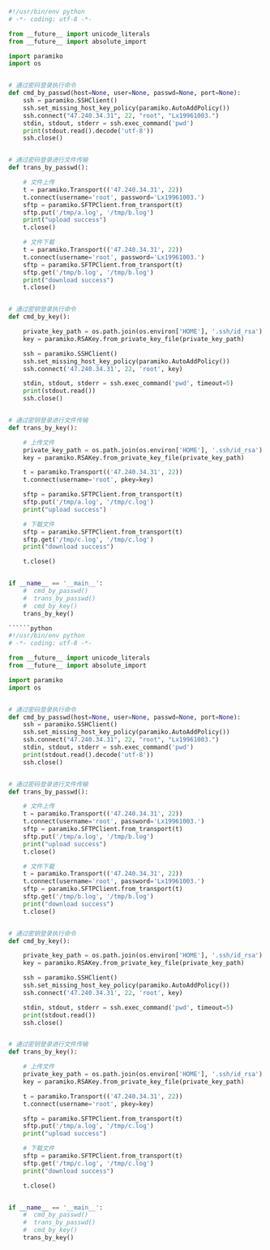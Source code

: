 ```python
#!/usr/bin/env python
# -*- coding: utf-8 -*-

from __future__ import unicode_literals
from __future__ import absolute_import

import paramiko
import os


# 通过密码登录执行命令
def cmd_by_passwd(host=None, user=None, passwd=None, port=None):
    ssh = paramiko.SSHClient()
    ssh.set_missing_host_key_policy(paramiko.AutoAddPolicy())
    ssh.connect("47.240.34.31", 22, "root", "Lx19961003.")
    stdin, stdout, stderr = ssh.exec_command('pwd')
    print(stdout.read().decode('utf-8'))
    ssh.close()


# 通过密码登录进行文件传输
def trans_by_passwd():

    # 文件上传
    t = paramiko.Transport(('47.240.34.31', 22))
    t.connect(username='root', password='Lx19961003.')
    sftp = paramiko.SFTPClient.from_transport(t)
    sftp.put('/tmp/a.log', '/tmp/b.log')
    print("upload success")
    t.close()

    # 文件下载
    t = paramiko.Transport(('47.240.34.31', 22))
    t.connect(username='root', password='Lx19961003.')
    sftp = paramiko.SFTPClient.from_transport(t)
    sftp.get('/tmp/b.log', '/tmp/b.log')
    print("download success")
    t.close()


# 通过密钥登录执行命令
def cmd_by_key():

    private_key_path = os.path.join(os.environ['HOME'], '.ssh/id_rsa')
    key = paramiko.RSAKey.from_private_key_file(private_key_path)

    ssh = paramiko.SSHClient()
    ssh.set_missing_host_key_policy(paramiko.AutoAddPolicy())
    ssh.connect('47.240.34.31', 22, 'root', key)

    stdin, stdout, stderr = ssh.exec_command('pwd', timeout=5)
    print(stdout.read())
    ssh.close()


# 通过密钥登录进行文件传输
def trans_by_key():

    # 上传文件
    private_key_path = os.path.join(os.environ['HOME'], '.ssh/id_rsa')
    key = paramiko.RSAKey.from_private_key_file(private_key_path)

    t = paramiko.Transport(('47.240.34.31', 22))
    t.connect(username='root', pkey=key)

    sftp = paramiko.SFTPClient.from_transport(t)
    sftp.put('/tmp/a.log', '/tmp/c.log')
    print("upload success")

    # 下载文件
    sftp = paramiko.SFTPClient.from_transport(t)
    sftp.get('/tmp/c.log', '/tmp/c.log')
    print("download success")

    t.close()


if __name__ == '__main__':
    #  cmd_by_passwd()
    #  trans_by_passwd()
    #  cmd_by_key()
    trans_by_key()

``````python
#!/usr/bin/env python
# -*- coding: utf-8 -*-

from __future__ import unicode_literals
from __future__ import absolute_import

import paramiko
import os


# 通过密码登录执行命令
def cmd_by_passwd(host=None, user=None, passwd=None, port=None):
    ssh = paramiko.SSHClient()
    ssh.set_missing_host_key_policy(paramiko.AutoAddPolicy())
    ssh.connect("47.240.34.31", 22, "root", "Lx19961003.")
    stdin, stdout, stderr = ssh.exec_command('pwd')
    print(stdout.read().decode('utf-8'))
    ssh.close()


# 通过密码登录进行文件传输
def trans_by_passwd():

    # 文件上传
    t = paramiko.Transport(('47.240.34.31', 22))
    t.connect(username='root', password='Lx19961003.')
    sftp = paramiko.SFTPClient.from_transport(t)
    sftp.put('/tmp/a.log', '/tmp/b.log')
    print("upload success")
    t.close()

    # 文件下载
    t = paramiko.Transport(('47.240.34.31', 22))
    t.connect(username='root', password='Lx19961003.')
    sftp = paramiko.SFTPClient.from_transport(t)
    sftp.get('/tmp/b.log', '/tmp/b.log')
    print("download success")
    t.close()


# 通过密钥登录执行命令
def cmd_by_key():

    private_key_path = os.path.join(os.environ['HOME'], '.ssh/id_rsa')
    key = paramiko.RSAKey.from_private_key_file(private_key_path)

    ssh = paramiko.SSHClient()
    ssh.set_missing_host_key_policy(paramiko.AutoAddPolicy())
    ssh.connect('47.240.34.31', 22, 'root', key)

    stdin, stdout, stderr = ssh.exec_command('pwd', timeout=5)
    print(stdout.read())
    ssh.close()


# 通过密钥登录进行文件传输
def trans_by_key():

    # 上传文件
    private_key_path = os.path.join(os.environ['HOME'], '.ssh/id_rsa')
    key = paramiko.RSAKey.from_private_key_file(private_key_path)

    t = paramiko.Transport(('47.240.34.31', 22))
    t.connect(username='root', pkey=key)

    sftp = paramiko.SFTPClient.from_transport(t)
    sftp.put('/tmp/a.log', '/tmp/c.log')
    print("upload success")

    # 下载文件
    sftp = paramiko.SFTPClient.from_transport(t)
    sftp.get('/tmp/c.log', '/tmp/c.log')
    print("download success")

    t.close()


if __name__ == '__main__':
    #  cmd_by_passwd()
    #  trans_by_passwd()
    #  cmd_by_key()
    trans_by_key()
```
